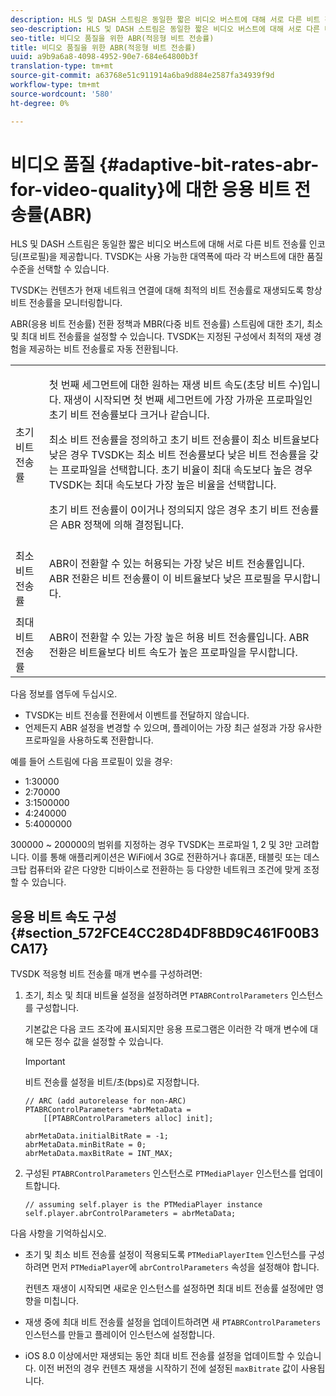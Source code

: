 ```yaml
---
description: HLS 및 DASH 스트림은 동일한 짧은 비디오 버스트에 대해 서로 다른 비트 전송률 인코딩(프로필)을 제공합니다. TVSDK는 사용 가능한 대역폭에 따라 각 버스트에 대한 품질 수준을 선택할 수 있습니다.
seo-description: HLS 및 DASH 스트림은 동일한 짧은 비디오 버스트에 대해 서로 다른 비트 전송률 인코딩(프로필)을 제공합니다. TVSDK는 사용 가능한 대역폭에 따라 각 버스트에 대한 품질 수준을 선택할 수 있습니다.
seo-title: 비디오 품질을 위한 ABR(적응형 비트 전송률)
title: 비디오 품질을 위한 ABR(적응형 비트 전송률)
uuid: a9b9a6a8-4098-4952-90e7-684e64800b3f
translation-type: tm+mt
source-git-commit: a63768e51c911914a6ba9d884e2587fa34939f9d
workflow-type: tm+mt
source-wordcount: '580'
ht-degree: 0%

---
```



# 비디오 품질 {#adaptive-bit-rates-abr-for-video-quality}에 대한 응용 비트 전송률(ABR)

HLS 및 DASH 스트림은 동일한 짧은 비디오 버스트에 대해 서로 다른 비트 전송률 인코딩(프로필)을 제공합니다. TVSDK는 사용 가능한 대역폭에 따라 각 버스트에 대한 품질 수준을 선택할 수 있습니다.

TVSDK는 컨텐츠가 현재 네트워크 연결에 대해 최적의 비트 전송률로 재생되도록 항상 비트 전송률을 모니터링합니다.

ABR(응용 비트 전송률) 전환 정책과 MBR(다중 비트 전송률) 스트림에 대한 초기, 최소 및 최대 비트 전송률을 설정할 수 있습니다. TVSDK는 지정된 구성에서 최적의 재생 경험을 제공하는 비트 전송률로 자동 전환됩니다.

<table id="table_AF838E082235406AA359BF1C1A77F85F"> 
 <tbody> 
  <tr> 
   <td colname="col01"> 초기 비트 전송률 </td> 
   <td colname="col2"> <p>첫 번째 세그먼트에 대한 원하는 재생 비트 속도(초당 비트 수)입니다. 재생이 시작되면 첫 번째 세그먼트에 가장 가까운 프로파일인 초기 비트 전송률보다 크거나 같습니다. </p> <p> 최소 비트 전송률을 정의하고 초기 비트 전송률이 최소 비트율보다 낮은 경우 TVSDK는 최소 비트 전송률보다 낮은 비트 전송률을 갖는 프로파일을 선택합니다. 초기 비율이 최대 속도보다 높은 경우 TVSDK는 최대 속도보다 가장 높은 비율을 선택합니다. </p> <p>초기 비트 전송률이 0이거나 정의되지 않은 경우 초기 비트 전송률은 ABR 정책에 의해 결정됩니다. </p> </td> 
  </tr> 
  <tr> 
   <td colname="col01"> 최소 비트 전송률 </td> 
   <td colname="col2"> <p>ABR이 전환할 수 있는 허용되는 가장 낮은 비트 전송률입니다. ABR 전환은 비트 전송률이 이 비트율보다 낮은 프로필을 무시합니다. </p> </td> 
  </tr> 
  <tr> 
   <td colname="col01"> 최대 비트 전송률 </td> 
   <td colname="col2"> <p>ABR이 전환할 수 있는 가장 높은 허용 비트 전송률입니다. ABR 전환은 비트율보다 비트 속도가 높은 프로파일을 무시합니다. </p> </td> 
  </tr> 
 </tbody> 
</table>

다음 정보를 염두에 두십시오.

* TVSDK는 비트 전송률 전환에서 이벤트를 전달하지 않습니다.
* 언제든지 ABR 설정을 변경할 수 있으며, 플레이어는 가장 최근 설정과 가장 유사한 프로파일을 사용하도록 전환합니다.

예를 들어 스트림에 다음 프로필이 있을 경우:

* 1:30000
* 2:70000
* 3:1500000
* 4:240000
* 5:4000000

300000 ~ 200000의 범위를 지정하는 경우 TVSDK는 프로파일 1, 2 및 3만 고려합니다. 이를 통해 애플리케이션은 WiFi에서 3G로 전환하거나 휴대폰, 태블릿 또는 데스크탑 컴퓨터와 같은 다양한 디바이스로 전환하는 등 다양한 네트워크 조건에 맞게 조정할 수 있습니다.

## 응용 비트 속도 구성 {#section_572FCE4CC28D4DF8BD9C461F00B3CA17}

TVSDK 적응형 비트 전송률 매개 변수를 구성하려면:

1. 초기, 최소 및 최대 비트율 설정을 설정하려면 `PTABRControlParameters` 인스턴스를 구성합니다.

   기본값은 다음 코드 조각에 표시되지만 응용 프로그램은 이러한 각 매개 변수에 대해 모든 정수 값을 설정할 수 있습니다.

   >[!IMPORTANT]
   >
   >비트 전송률 설정을 비트/초(bps)로 지정합니다.

   ```
   // ARC (add autorelease for non-ARC) 
   PTABRControlParameters *abrMetaData =  
       [[PTABRControlParameters alloc] init];  
   
   abrMetaData.initialBitRate = -1; 
   abrMetaData.minBitRate = 0; 
   abrMetaData.maxBitRate = INT_MAX;
   ```

1. 구성된 `PTABRControlParameters` 인스턴스로 `PTMediaPlayer` 인스턴스를 업데이트합니다.

   ```
   // assuming self.player is the PTMediaPlayer instance 
   self.player.abrControlParameters = abrMetaData;
   ```

다음 사항을 기억하십시오.

* 초기 및 최소 비트 전송률 설정이 적용되도록 `PTMediaPlayerItem` 인스턴스를 구성하려면 먼저 `PTMediaPlayer`에 `abrControlParameters` 속성을 설정해야 합니다.

   컨텐츠 재생이 시작되면 새로운 인스턴스를 설정하면 최대 비트 전송률 설정에만 영향을 미칩니다.

* 재생 중에 최대 비트 전송률 설정을 업데이트하려면 새 `PTABRControlParameters` 인스턴스를 만들고 플레이어 인스턴스에 설정합니다.
* iOS 8.0 이상에서만 재생되는 동안 최대 비트 전송률 설정을 업데이트할 수 있습니다. 이전 버전의 경우 컨텐츠 재생을 시작하기 전에 설정된 `maxBitrate` 값이 사용됩니다.